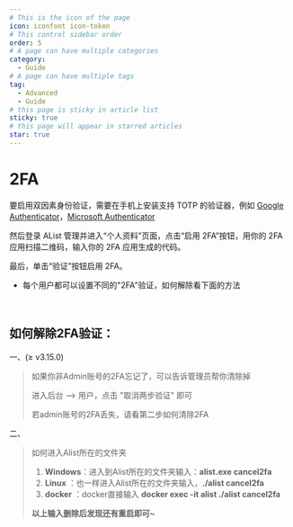 ```yaml
---
# This is the icon of the page
icon: iconfont icon-token
# This control sidebar order
order: 5
# A page can have multiple categories
category:
  - Guide
# A page can have multiple tags
tag:
  - Advanced
  - Guide
# this page is sticky in article list
sticky: true
# this page will appear in starred articles
star: true
---
```


# 2FA

要启用双因素身份验证，需要在手机上安装支持 TOTP 的验证器，例如 [Google Authenticator](https://play.google.com/store/apps/details?id=com.google.android.apps.authenticator2)，[Microsoft Authenticator](https://support.microsoft.com/zh-cn/account-billing/%E4%B8%8B%E8%BD%BD%E5%B9%B6%E5%AE%89%E8%A3%85microsoft-authenticator%E5%BA%94%E7%94%A8-351498fc-850a-45da-b7b6-27e523b8702a)

然后登录 AList 管理并进入“个人资料”页面，点击“启用 2FA”按钮，用你的 2FA 应用扫描二维码，输入你的 2FA 应用生成的代码。

最后，单击“验证”按钮启用 2FA。

- 每个用户都可以设置不同的"2FA"验证，如何解除看下面的方法

<br/>

## **如何解除2FA验证：**

一、(≥ v3.15.0)

>如果你非Admin账号的2FA忘记了，可以告诉管理员帮你清除掉
>
>进入后台 --> 用户，点击 "取消两步验证" 即可
>
>若admin账号的2FA丢失，请看第二步如何清除2FA

二、

>如何进入Alist所在的文件夹
>
>   1. **Windows**：进入到Alist所在的文件夹输入：**alist.exe cancel2fa**
>  2. **Linux**	   ：也一样进入Alist所在的文件夹输入，**./alist cancel2fa**
>  3. **docker**	：docker直接输入 **docker exec -it alist ./alist cancel2fa**
>
> **以上输入删除后发现还有重启即可~**



